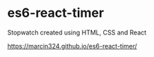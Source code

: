 # es6-react-timer

Stopwatch created using HTML, CSS and React

https://marcin324.github.io/es6-react-timer/